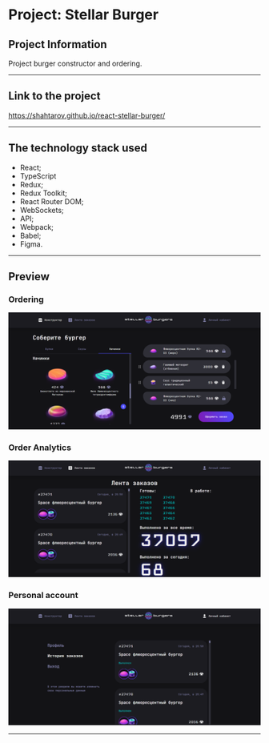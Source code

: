 # Project: Stellar Burger

## Project Information

Project burger constructor and ordering.

---

## Link to the project

https://shahtarov.github.io/react-stellar-burger/

---

## The technology stack used

-  React;
-  TypeScript
-  Redux;
-  Redux Toolkit;
-  React Router DOM;
-  WebSockets;
-  API;
-  Webpack;
-  Babel;
-  Figma.

---

## Preview
### Ordering
![Ordering](https://github.com/Shahtarov/react-stellar-burger/blob/main/src/images/preview1.png?raw=true)

### Order Analytics
![Order Analytics](https://github.com/Shahtarov/react-stellar-burger/blob/main/src/images/preview2.png?raw=true)

### Personal account
![Personal account](https://github.com/Shahtarov/react-stellar-burger/blob/main/src/images/preview3.png?raw=true)

---
